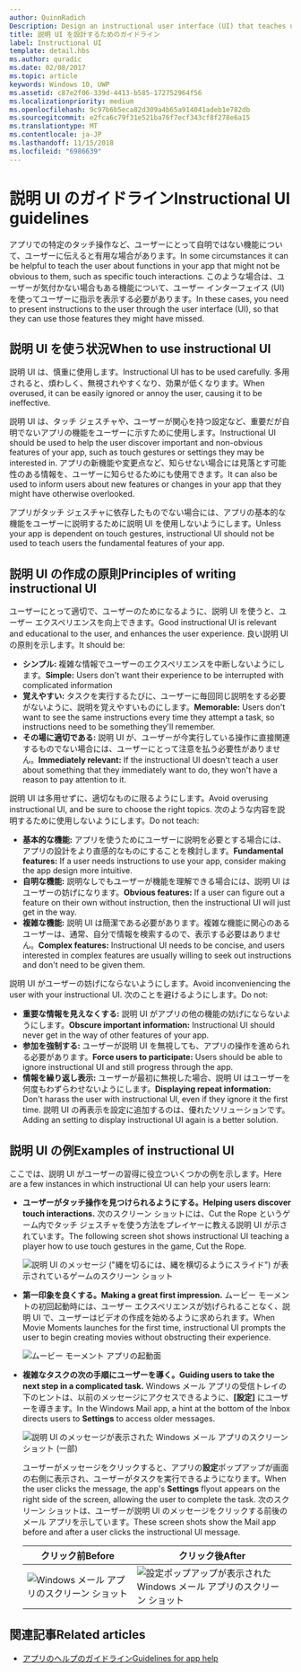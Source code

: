 ```yaml
---
author: QuinnRadich
Description: Design an instructional user interface (UI) that teaches users how to work with your UWP app.
title: 説明 UI を設計するためのガイドライン
label: Instructional UI
template: detail.hbs
ms.author: quradic
ms.date: 02/08/2017
ms.topic: article
keywords: Windows 10, UWP
ms.assetid: c87e2f06-339d-4413-b585-172752964f56
ms.localizationpriority: medium
ms.openlocfilehash: 9c97b6b5eca82d309a4b65a914041adeb1e782db
ms.sourcegitcommit: e2fca6c79f31e521ba76f7ecf343cf8f278e6a15
ms.translationtype: MT
ms.contentlocale: ja-JP
ms.lasthandoff: 11/15/2018
ms.locfileid: "6986639"
---
```

# <a name="instructional-ui-guidelines"></a><span data-ttu-id="f1a00-103">説明 UI のガイドライン</span><span class="sxs-lookup"><span data-stu-id="f1a00-103">Instructional UI guidelines</span></span>



<span data-ttu-id="f1a00-104">アプリでの特定のタッチ操作など、ユーザーにとって自明ではない機能について、ユーザーに伝えると有用な場合があります。</span><span class="sxs-lookup"><span data-stu-id="f1a00-104">In some circumstances it can be helpful to teach the user about functions in your app that might not be obvious to them, such as specific touch interactions.</span></span> <span data-ttu-id="f1a00-105">このような場合は、ユーザーが気付かない場合もある機能について、ユーザー インターフェイス (UI) を使ってユーザーに指示を表示する必要があります。</span><span class="sxs-lookup"><span data-stu-id="f1a00-105">In these cases, you need to present instructions to the user through the user interface (UI), so that they can use those features they might have missed.</span></span>

## <a name="when-to-use-instructional-ui"></a><span data-ttu-id="f1a00-106">説明 UI を使う状況</span><span class="sxs-lookup"><span data-stu-id="f1a00-106">When to use instructional UI</span></span>

<span data-ttu-id="f1a00-107">説明 UI は、慎重に使用します。</span><span class="sxs-lookup"><span data-stu-id="f1a00-107">Instructional UI has to be used carefully.</span></span> <span data-ttu-id="f1a00-108">多用されると、煩わしく、無視されやすくなり、効果が低くなります。</span><span class="sxs-lookup"><span data-stu-id="f1a00-108">When overused, it can be easily ignored or annoy the user, causing it to be ineffective.</span></span>

<span data-ttu-id="f1a00-109">説明 UI は、タッチ ジェスチャや、ユーザーが関心を持つ設定など、重要だが自明でないアプリの機能をユーザーに示すために使用します。</span><span class="sxs-lookup"><span data-stu-id="f1a00-109">Instructional UI should be used to help the user discover important and non-obvious features of your app, such as touch gestures or settings they may be interested in.</span></span> <span data-ttu-id="f1a00-110">アプリの新機能や変更点など、知らせない場合には見落とす可能性のある情報を、ユーザーに知らせるためにも使用できます。</span><span class="sxs-lookup"><span data-stu-id="f1a00-110">It can also be used to inform users about new features or changes in your app that they might have otherwise overlooked.</span></span>

<span data-ttu-id="f1a00-111">アプリがタッチ ジェスチャに依存したものでない場合には、アプリの基本的な機能をユーザーに説明するために説明 UI を使用しないようにします。</span><span class="sxs-lookup"><span data-stu-id="f1a00-111">Unless your app is dependent on touch gestures, instructional UI should not be used to teach users the fundamental features of your app.</span></span>

## <a name="principles-of-writing-instructional-ui"></a><span data-ttu-id="f1a00-112">説明 UI の作成の原則</span><span class="sxs-lookup"><span data-stu-id="f1a00-112">Principles of writing instructional UI</span></span>

<span data-ttu-id="f1a00-113">ユーザーにとって適切で、ユーザーのためになるように、説明 UI を使うと、ユーザー エクスペリエンスを向上できます。</span><span class="sxs-lookup"><span data-stu-id="f1a00-113">Good instructional UI is relevant and educational to the user, and enhances the user experience.</span></span> <span data-ttu-id="f1a00-114">良い説明 UI の原則を示します。</span><span class="sxs-lookup"><span data-stu-id="f1a00-114">It should be:</span></span>

-   <span data-ttu-id="f1a00-115">**シンプル:** 複雑な情報でユーザーのエクスペリエンスを中断しないようにします。</span><span class="sxs-lookup"><span data-stu-id="f1a00-115">**Simple:** Users don't want their experience to be interrupted with complicated information</span></span>
-   <span data-ttu-id="f1a00-116">**覚えやすい:** タスクを実行するたびに、ユーザーに毎回同じ説明をする必要がないように、説明を覚えやすいものにします。</span><span class="sxs-lookup"><span data-stu-id="f1a00-116">**Memorable:** Users don't want to see the same instructions every time they attempt a task, so instructions need to be something they'll remember.</span></span>
-   <span data-ttu-id="f1a00-117">**その場に適切である:** 説明 UI が、ユーザーが今実行している操作に直接関連するものでない場合には、ユーザーにとって注意を払う必要性がありません。</span><span class="sxs-lookup"><span data-stu-id="f1a00-117">**Immediately relevant:** If the instructional UI doesn't teach a user about something that they immediately want to do, they won't have a reason to pay attention to it.</span></span>

<span data-ttu-id="f1a00-118">説明 UI は多用せずに、適切なものに限るようにします。</span><span class="sxs-lookup"><span data-stu-id="f1a00-118">Avoid overusing instructional UI, and be sure to choose the right topics.</span></span> <span data-ttu-id="f1a00-119">次のような内容を説明するために使用しないようにします。</span><span class="sxs-lookup"><span data-stu-id="f1a00-119">Do not teach:</span></span>

-   <span data-ttu-id="f1a00-120">**基本的な機能:** アプリを使うためにユーザーに説明を必要とする場合には、アプリの設計をより直感的なものにすることを検討します。</span><span class="sxs-lookup"><span data-stu-id="f1a00-120">**Fundamental features:** If a user needs instructions to use your app, consider making the app design more intuitive.</span></span>
-   <span data-ttu-id="f1a00-121">**自明な機能:** 説明なしでもユーザーが機能を理解できる場合には、説明 UI はユーザーの妨げになります。</span><span class="sxs-lookup"><span data-stu-id="f1a00-121">**Obvious features:** If a user can figure out a feature on their own without instruction, then the instructional UI will just get in the way.</span></span>
-   <span data-ttu-id="f1a00-122">**複雑な機能:** 説明 UI は簡潔である必要があります。複雑な機能に関心のあるユーザーは、通常、自分で情報を検索するので、表示する必要はありません。</span><span class="sxs-lookup"><span data-stu-id="f1a00-122">**Complex features:** Instructional UI needs to be concise, and users interested in complex features are usually willing to seek out instructions and don't need to be given them.</span></span>

<span data-ttu-id="f1a00-123">説明 UI がユーザーの妨げにならないようにします。</span><span class="sxs-lookup"><span data-stu-id="f1a00-123">Avoid inconveniencing the user with your instructional UI.</span></span> <span data-ttu-id="f1a00-124">次のことを避けるようにします。</span><span class="sxs-lookup"><span data-stu-id="f1a00-124">Do not:</span></span>

-   <span data-ttu-id="f1a00-125">**重要な情報を見えなくする:** 説明 UI がアプリの他の機能の妨げにならないようにします。</span><span class="sxs-lookup"><span data-stu-id="f1a00-125">**Obscure important information:** Instructional UI should never get in the way of other features of your app.</span></span>
-   <span data-ttu-id="f1a00-126">**参加を強制する:** ユーザーが説明 UI を無視しても、アプリの操作を進められる必要があります。</span><span class="sxs-lookup"><span data-stu-id="f1a00-126">**Force users to participate:** Users should be able to ignore instructional UI and still progress through the app.</span></span>
-   <span data-ttu-id="f1a00-127">**情報を繰り返し表示:** ユーザーが最初に無視した場合、説明 UI はユーザーを何度もわずらわせないようにします。</span><span class="sxs-lookup"><span data-stu-id="f1a00-127">**Displaying repeat information:** Don't harass the user with instructional UI, even if they ignore it the first time.</span></span> <span data-ttu-id="f1a00-128">説明 UI の再表示を設定に追加するのは、優れたソリューションです。</span><span class="sxs-lookup"><span data-stu-id="f1a00-128">Adding an setting to display instructional UI again is a better solution.</span></span>

## <a name="examples-of-instructional-ui"></a><span data-ttu-id="f1a00-129">説明 UI の例</span><span class="sxs-lookup"><span data-stu-id="f1a00-129">Examples of instructional UI</span></span>

<span data-ttu-id="f1a00-130">ここでは、説明 UI がユーザーの習得に役立ついくつかの例を示します。</span><span class="sxs-lookup"><span data-stu-id="f1a00-130">Here are a few instances in which instructional UI can help your users learn:</span></span>

-   **<span data-ttu-id="f1a00-131">ユーザーがタッチ操作を見つけられるようにする。</span><span class="sxs-lookup"><span data-stu-id="f1a00-131">Helping users discover touch interactions.</span></span>** <span data-ttu-id="f1a00-132">次のスクリーン ショットには、Cut the Rope というゲーム内でタッチ ジェスチャを使う方法をプレイヤーに教える説明 UI が示されています。</span><span class="sxs-lookup"><span data-stu-id="f1a00-132">The following screen shot shows instructional UI teaching a player how to use touch gestures in the game, Cut the Rope.</span></span>

    ![説明 UI のメッセージ ("縄を切るには、縄を横切るようにスライド") が表示されているゲームのスクリーン ショット](images/in-game-controls-3.png)

-   **<span data-ttu-id="f1a00-134">第一印象を良くする。</span><span class="sxs-lookup"><span data-stu-id="f1a00-134">Making a great first impression.</span></span>** <span data-ttu-id="f1a00-135">ムービー モーメントの初回起動時には、ユーザー エクスペリエンスが妨げられることなく、説明 UI で、ユーザーはビデオの作成を始めるように求められます。</span><span class="sxs-lookup"><span data-stu-id="f1a00-135">When Movie Moments launches for the first time, instructional UI prompts the user to begin creating movies without obstructing their experience.</span></span>

    ![ムービー モーメント アプリの起動面](images/instructional-ui-movie.png)

-   **<span data-ttu-id="f1a00-137">複雑なタスクの次の手順にユーザーを導く。</span><span class="sxs-lookup"><span data-stu-id="f1a00-137">Guiding users to take the next step in a complicated task.</span></span>** <span data-ttu-id="f1a00-138">Windows メール アプリの受信トレイの下のヒントは、以前のメッセージにアクセスできるように、**[設定]** にユーザーを導きます。</span><span class="sxs-lookup"><span data-stu-id="f1a00-138">In the Windows Mail app, a hint at the bottom of the Inbox directs users to **Settings** to access older messages.</span></span>

    ![説明 UI のメッセージが表示された Windows メール アプリのスクリーン ショット (一部)](images/instructional-ui-mail-inbox.png)

    <span data-ttu-id="f1a00-140">ユーザーがメッセージをクリックすると、アプリの**設定**ポップアップが画面の右側に表示され、ユーザーがタスクを実行できるようになります。</span><span class="sxs-lookup"><span data-stu-id="f1a00-140">When the user clicks the message, the app's **Settings** flyout appears on the right side of the screen, allowing the user to complete the task.</span></span> <span data-ttu-id="f1a00-141">次のスクリーン ショットは、ユーザーが説明 UI のメッセージをクリックする前後のメール アプリを示しています。</span><span class="sxs-lookup"><span data-stu-id="f1a00-141">These screen shots show the Mail app before and after a user clicks the instructional UI message.</span></span>

    | <span data-ttu-id="f1a00-142">クリック前</span><span class="sxs-lookup"><span data-stu-id="f1a00-142">Before</span></span>                                                               | <span data-ttu-id="f1a00-143">クリック後</span><span class="sxs-lookup"><span data-stu-id="f1a00-143">After</span></span>                                                                                                        |
    |----------------------------------------------------------------------|--------------------------------------------------------------------------------------------------------------|
    | ![Windows メール アプリのスクリーン ショット](images/instructional-ui-mail.png) | ![設定ポップアップが表示された Windows メール アプリのスクリーン ショット](images/instructional-ui-mail-flyout.png) |

## <a name="related-articles"></a><span data-ttu-id="f1a00-146">関連記事</span><span class="sxs-lookup"><span data-stu-id="f1a00-146">Related articles</span></span>

* [<span data-ttu-id="f1a00-147">アプリのヘルプのガイドライン</span><span class="sxs-lookup"><span data-stu-id="f1a00-147">Guidelines for app help</span></span>](guidelines-for-app-help.md)
